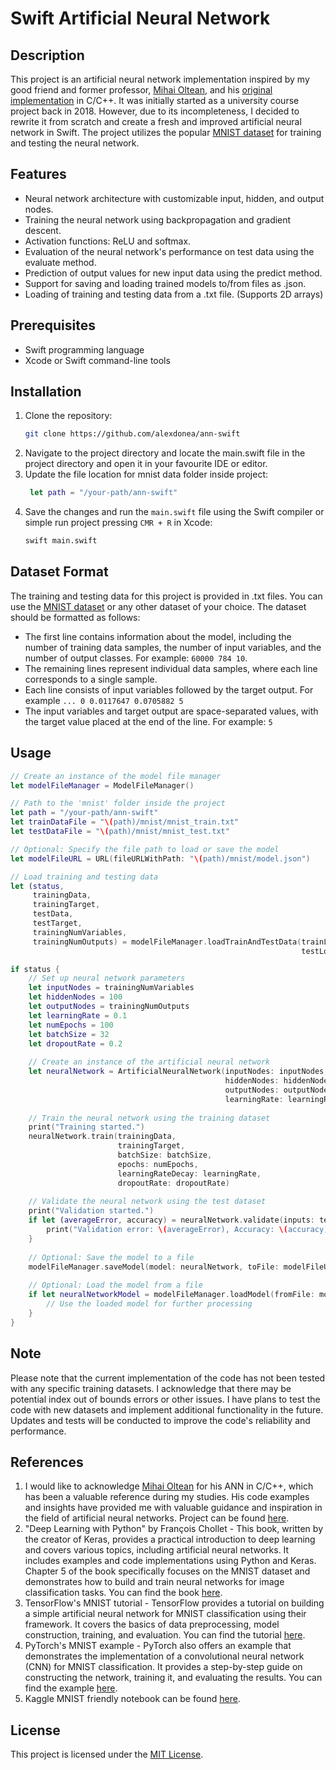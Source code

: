 # Swift Artificial Neural Network

## Description
This project is an artificial neural network implementation inspired by my good friend and former professor, [Mihai Oltean](https://github.com/mihaioltean), and his [original implementation](https://github.com/mihaioltean/ANN) in C/C++. It was initially started as a university course project back in 2018. However, due to its incompleteness, I decided to rewrite it from scratch and create a fresh and improved artificial neural network in Swift.
The project utilizes the popular [MNIST dataset](http://yann.lecun.com/exdb/mnist/) for training and testing the neural network.


## Features

- Neural network architecture with customizable input, hidden, and output nodes.
- Training the neural network using backpropagation and gradient descent.
- Activation functions: ReLU and softmax.
- Evaluation of the neural network's performance on test data using the evaluate method.
- Prediction of output values for new input data using the predict method.
- Support for saving and loading trained models to/from files as .json.
- Loading of training and testing data from a .txt file. (Supports 2D arrays)

## Prerequisites

- Swift programming language
- Xcode or Swift command-line tools

## Installation

1. Clone the repository:
    ```bash
    git clone https://github.com/alexdonea/ann-swift
    ```
2. Navigate to the project directory and locate the main.swift file in the project directory and open it in your favourite IDE or editor.
3. Update the file location for mnist data folder inside project:
   ```swift
    let path = "/your-path/ann-swift"
   ```
4. Save the changes and run the `main.swift` file using the Swift compiler or simple run project pressing `CMR + R` in Xcode:
   ```bash
   swift main.swift
   ```
## Dataset Format

The training and testing data for this project is provided in .txt files. You can use the [MNIST dataset](http://yann.lecun.com/exdb/mnist/) or any other dataset of your choice. The dataset should be formatted as follows:

- The first line contains information about the model, including the number of training data samples, the number of input variables, and the number of output classes. For example: `60000 784 10`.
- The remaining lines represent individual data samples, where each line corresponds to a single sample.
- Each line consists of input variables followed by the target output. For example `... 0 0.0117647 0.0705882 5`
- The input variables and target output are space-separated values, with the target value placed at the end of the line. For example: `5`

## Usage


```swift
// Create an instance of the model file manager
let modelFileManager = ModelFileManager()

// Path to the 'mnist' folder inside the project
let path = "/your-path/ann-swift"
let trainDataFile = "\(path)/mnist/mnist_train.txt"
let testDataFile = "\(path)/mnist/mnist_test.txt"

// Optional: Specify the file path to load or save the model
let modelFileURL = URL(fileURLWithPath: "\(path)/mnist/model.json")

// Load training and testing data
let (status,
     trainingData,
     trainingTarget,
     testData,
     testTarget,
     trainingNumVariables,
     trainingNumOutputs) = modelFileManager.loadTrainAndTestData(trainLocation: trainDataFile,
                                                                 testLocation: testDataFile)

if status {
    // Set up neural network parameters
    let inputNodes = trainingNumVariables
    let hiddenNodes = 100
    let outputNodes = trainingNumOutputs
    let learningRate = 0.1
    let numEpochs = 100
    let batchSize = 32
    let dropoutRate = 0.2
    
    // Create an instance of the artificial neural network
    let neuralNetwork = ArtificialNeuralNetwork(inputNodes: inputNodes,
                                                hiddenNodes: hiddenNodes,
                                                outputNodes: outputNodes,
                                                learningRate: learningRate)
    
    // Train the neural network using the training dataset
    print("Training started.")
    neuralNetwork.train(trainingData,
                        trainingTarget,
                        batchSize: batchSize,
                        epochs: numEpochs,
                        learningRateDecay: learningRate,
                        dropoutRate: dropoutRate)
    
    // Validate the neural network using the test dataset
    print("Validation started.")
    if let (averageError, accuracy) = neuralNetwork.validate(inputs: testData, targets: testTarget) {
        print("Validation error: \(averageError), Accuracy: \(accuracy) on the test dataset.")
    }
    
    // Optional: Save the model to a file
    modelFileManager.saveModel(model: neuralNetwork, toFile: modelFileURL)
    
    // Optional: Load the model from a file
    if let neuralNetworkModel = modelFileManager.loadModel(fromFile: modelFileURL) {
        // Use the loaded model for further processing
    }
}
```
## Note

Please note that the current implementation of the code has not been tested with any specific training datasets. I acknowledge that there may be potential index out of bounds errors or other issues. I have plans to test the code with new datasets and implement additional functionality in the future. Updates and tests will be conducted to improve the code's reliability and performance.

## References
1. I would like to acknowledge [Mihai Oltean](https://github.com/mihaioltean) for his ANN in C/C++, which has been a valuable reference during my studies. His code examples and insights have provided me with valuable guidance and inspiration in the field of artificial neural networks. Project can be found [here](https://github.com/mihaioltean/ANN).
2. "Deep Learning with Python" by François Chollet - This book, written by the creator of Keras, provides a practical introduction to deep learning and covers various topics, including artificial neural networks. It includes examples and code implementations using Python and Keras. Chapter 5 of the book specifically focuses on the MNIST dataset and demonstrates how to build and train neural networks for image classification tasks. You can find the book [here](https://www.manning.com/books/deep-learning-with-python-second-edition).
3. TensorFlow's MNIST tutorial - TensorFlow provides a tutorial on building a simple artificial neural network for MNIST classification using their framework. It covers the basics of data preprocessing, model construction, training, and evaluation. You can find the tutorial [here](https://www.tensorflow.org/tutorials/quickstart/beginner).
4. PyTorch's MNIST example - PyTorch also offers an example that demonstrates the implementation of a convolutional neural network (CNN) for MNIST classification. It provides a step-by-step guide on constructing the network, training it, and evaluating the results. You can find the example [here](https://pytorch.org/tutorials/beginner/blitz/cifar10_tutorial.html).
5. Kaggle MNIST friendly notebook can be found [here](https://www.kaggle.com/code/shantanudhakadd/mnist-beginner-friendly-notebook).


## License
This project is licensed under the [MIT License](https://opensource.org/licenses/MIT).

